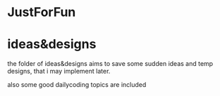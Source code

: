 # JustForFun

# ideas&designs

the folder of ideas&designs aims to save some sudden ideas and temp designs, 
that i may implement later.

also some good dailycoding topics are included
